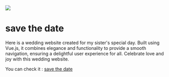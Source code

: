   <a href="https://img.shields.io/badge/MADE%20WITH-VUEJS-42b883">
        <img src="https://img.shields.io/badge/MADE%20WITH-VUEJS-42b883" /></a>

# save the date

Here is a wedding website created for my sister's special day. 
Built using Vue.js, it combines elegance and functionality to provide a smooth navigation, ensuring a delightful user experience for all. 
Celebrate love and joy with this wedding website.

You can check it : <a href="https://www.wedding-paulmarniquet.vercel.app">save the date</a>

